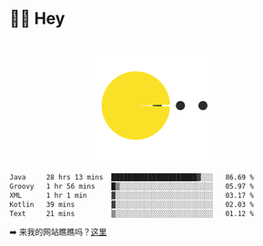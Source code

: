 
# 👋🏻 Hey
<div align="center">
	<br>
	<img src="https://raw.githubusercontent.com/Aniket965/Aniket965/master/pacman.svg?sanitize=true" width="200" height="200">
	<br>
</div>

<!--START_SECTION:waka-->
```text
Java     28 hrs 13 mins  █████████████████████▓░░░   86.69 % 
Groovy   1 hr 56 mins    █▒░░░░░░░░░░░░░░░░░░░░░░░   05.97 % 
XML      1 hr 1 min      ▓░░░░░░░░░░░░░░░░░░░░░░░░   03.17 % 
Kotlin   39 mins         ▓░░░░░░░░░░░░░░░░░░░░░░░░   02.03 % 
Text     21 mins         ▒░░░░░░░░░░░░░░░░░░░░░░░░   01.12 % 
```
<!--END_SECTION:waka-->

 ➡️  来我的网站瞧瞧吗？[这里](https://www.shaolongfei.com)
